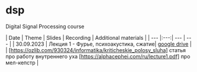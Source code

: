 # dsp
Digital Signal Processing course


| Date | Theme | Slides | Recording | Additional materials |
| --- |:---:| --- | --- |
| 30.09.2023 | Лекция 1 - Фурье, психоакустика, сжатие| [google drive](https://docs.google.com/presentation/d/1-MTTRLxDWWN95thOqYWfardYY7H8LySP/edit?usp=sharing&ouid=116385375708859011313&rtpof=true&sd=true) | | [https://ozlib.com/930324/informatika/kriticheskie_polosy_sluha] статья про работу внутреннего уха [https://alphacephei.com/ru/lecture1.pdf] про мел-кепстр |
